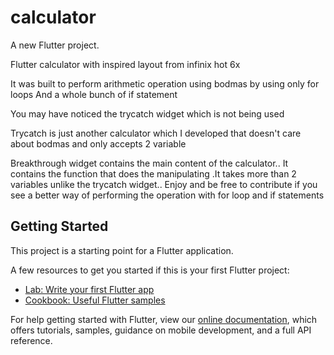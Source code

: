 # calculator

A new Flutter project.

Flutter calculator with inspired layout from infinix hot 6x

It was built to perform arithmetic operation using bodmas by using only for loops 
And a whole bunch of if statement


You may have noticed the trycatch widget which is not being used 

Trycatch is just another calculator which I developed that doesn't care about bodmas and only accepts 2 variable

Breakthrough widget contains the main content of the calculator.. It contains the function that does the manipulating
.It takes more than 2 variables unlike the trycatch widget.. Enjoy and be free to contribute if you see a better way of performing the operation with for loop and if statements
## Getting Started

This project is a starting point for a Flutter application.

A few resources to get you started if this is your first Flutter project:

- [Lab: Write your first Flutter app](https://flutter.dev/docs/get-started/codelab)
- [Cookbook: Useful Flutter samples](https://flutter.dev/docs/cookbook)

For help getting started with Flutter, view our
[online documentation](https://flutter.dev/docs), which offers tutorials,
samples, guidance on mobile development, and a full API reference.
